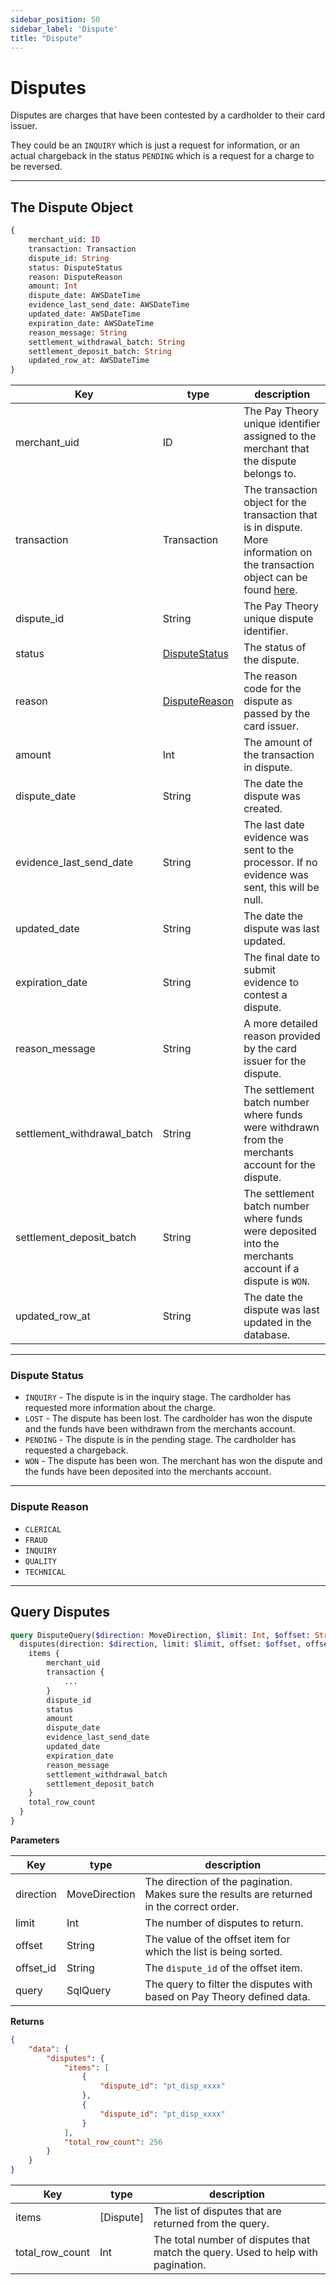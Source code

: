```yaml
---
sidebar_position: 50
sidebar_label: 'Dispute'
title: "Dispute"
---
```


# Disputes

Disputes are charges that have been contested by a cardholder to their card issuer.

They could be an `INQUIRY` which is just a request for information, or an actual chargeback in the status `PENDING` which is a request for a charge to be reversed.

***
## The Dispute Object

```graphql
{
    merchant_uid: ID
    transaction: Transaction
    dispute_id: String
    status: DisputeStatus
    reason: DisputeReason
    amount: Int
    dispute_date: AWSDateTime
    evidence_last_send_date: AWSDateTime
    updated_date: AWSDateTime
    expiration_date: AWSDateTime
    reason_message: String
    settlement_withdrawal_batch: String
    settlement_deposit_batch: String
    updated_row_at: AWSDateTime
}
```

|Key                | type                             | description                                                                                                                                 |
|-------------------|----------------------------------|---------------------------------------------------------------------------------------------------------------------------------------------|
|merchant_uid       | ID                               | The Pay Theory unique identifier assigned to the merchant that the dispute belongs to.                                                      |
|transaction        | Transaction                      | The transaction object for the transaction that is in dispute. More information on the transaction object can be found [here](transaction). |
|dispute_id         | String                           | The Pay Theory unique dispute identifier.                                                                                                   |
|status             | [DisputeStatus](#dispute-status) | The status of the dispute.                                                                                                                  |
|reason             | [DisputeReason](#dispute-reason) | The reason code for the dispute as passed by the card issuer.                                                                               |
|amount             | Int                              | The amount of the transaction in dispute.                                                                                                   |
|dispute_date       | String                           | The date the dispute was created.                                                                                                           |
|evidence_last_send_date| String                           | The last date evidence was sent to the processor. If no evidence was sent, this will be null.                                               |
|updated_date       | String                           | The date the dispute was last updated.                                                                                                      |
|expiration_date    | String                           | The final date to submit evidence to contest a dispute.                                                                                     |
|reason_message     | String                           | A more detailed reason provided by the card issuer for the dispute.                                                                         |
|settlement_withdrawal_batch| String                           | The settlement batch number where funds were withdrawn from the merchants account for the dispute.                                          |
|settlement_deposit_batch| String                           | The settlement batch number where funds were deposited into the merchants account if a dispute is `WON`.                                    |
|updated_row_at     | String                           | The date the dispute was last updated in the database.                                                                                      |

***
### Dispute Status

- `INQUIRY` - The dispute is in the inquiry stage. The cardholder has requested more information about the charge.
- `LOST` - The dispute has been lost. The cardholder has won the dispute and the funds have been withdrawn from the merchants account.
- `PENDING` - The dispute is in the pending stage. The cardholder has requested a chargeback.
- `WON` - The dispute has been won. The merchant has won the dispute and the funds have been deposited into the merchants account.

***
### Dispute Reason

- `CLERICAL`
- `FRAUD`
- `INQUIRY`
- `QUALITY`
- `TECHNICAL`

***
## Query Disputes

```graphql
query DisputeQuery($direction: MoveDirection, $limit: Int, $offset: String, $offset_id: String, $query: SqlQuery) {
  disputes(direction: $direction, limit: $limit, offset: $offset, offset_id: $offset_id, query: $query) {
    items {
        merchant_uid
        transaction {
            ...
        }
        dispute_id
        status
        amount
        dispute_date
        evidence_last_send_date
        updated_date
        expiration_date
        reason_message
        settlement_withdrawal_batch
        settlement_deposit_batch
    }
    total_row_count
  }
}
```

**Parameters**

|Key                |type         |       description                     |
|-------------------|-------------|---------------------------------------|
|direction          |MoveDirection|The direction of the pagination. Makes sure the results are returned in the correct order.|
|limit              |Int          |The number of disputes to return.|
|offset             |String       |The value of the offset item for which the list is being sorted.|
|offset_id          |String       |The `dispute_id` of the offset item.|
|query              |SqlQuery  |The query to filter the disputes with based on Pay Theory defined data.|


**Returns**
```json
{
    "data": {
        "disputes": {
            "items": [
                {
                    "dispute_id": "pt_disp_xxxx"
                },
                {
                    "dispute_id": "pt_disp_xxxx"
                }
            ],
            "total_row_count": 256
        }
    }
}
```
|Key                |type         |       description                     |
|-------------------|-------------|---------------------------------------|
|items              |[Dispute]    |The list of disputes that are returned from the query.|
|total_row_count    |Int          |The total number of disputes that match the query. Used to help with pagination.|
